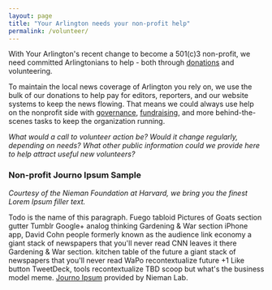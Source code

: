 ```yaml
---
layout: page
title: "Your Arlington needs your non-profit help"
permalink: /volunteer/
---
```


With Your Arlington's recent change to become a 501(c)3 non-profit, we need committed Arlingtonians to help - both through [donations](/yourarlington.org/donate/) and volunteering.

To maintain the local news coverage of Arlington you rely on, we use the bulk of our donations to help pay for editors, reporters, and our website systems to keep the news flowing.  That means we could always use help on the nonprofit side with [governance](/yourarlington.org/board/), [fundraising](/yourarlington.org/donate/), and more behind-the-scenes tasks to keep the organization running.

*What would a call to volunteer action be?  Would it change regularly, depending on needs? What other public information could we provide here to help attract useful new volunteers?*  

### Non-profit Journo Ipsum Sample

*Courtesy of the Nieman Foundation at Harvard, we bring you the finest Lorem Ipsum filler text.*

Todo is the name of this paragraph. Fuego tabloid Pictures of Goats section gutter Tumblr Google+ analog thinking Gardening & War section iPhone app, David Cohn people formerly known as the audience link economy a giant stack of newspapers that you'll never read CNN leaves it there Gardening & War section. kitchen table of the future a giant stack of newspapers that you'll never read WaPo recontextualize future +1 Like button TweetDeck, tools recontextualize TBD scoop but what's the business model meme.  [Journo Ipsum](https://www.niemanlab.org/2011/09/introducing-journo-ipsum-for-all-your-nonsense-about-the-future-of-news-textual-needs/) provided by Nieman Lab.